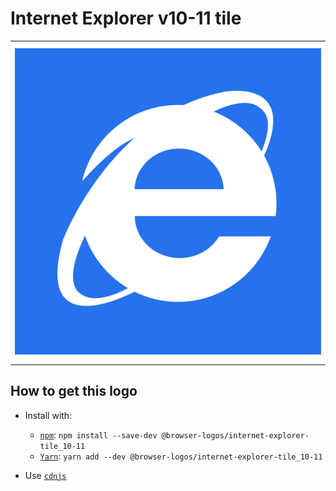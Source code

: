 # Internet Explorer v10-11 tile

<table>
    <tbody>
        <tr>
            <td height="512px" width="512px">
                <a href="./"><img width="500px" src="internet-explorer-tile_10-11_512x512.png" alt="Internet Explorer v10-11 tile browser logo"></a>
            </td>
        <tr>
    </tbody>
</table>


## How to get this logo

* Install with:

  * [`npm`](https://www.npmjs.com/): `npm install --save-dev @browser-logos/internet-explorer-tile_10-11`
  * [`Yarn`](https://yarnpkg.com/): `yarn add --dev @browser-logos/internet-explorer-tile_10-11`

* Use [`cdnjs`](https://cdnjs.com/libraries/browser-logos)
